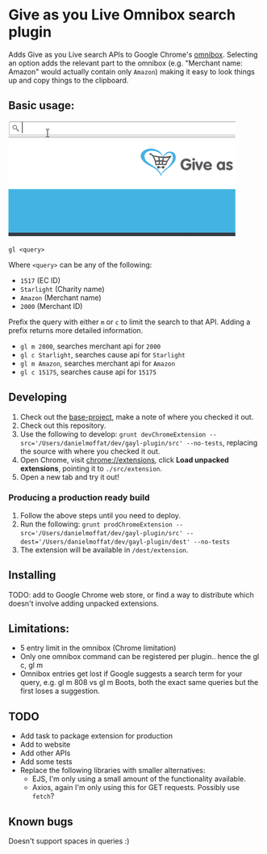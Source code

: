 # Give as you Live Omnibox search plugin

Adds Give as you Live search APIs to Google Chrome's [omnibox](https://developer.chrome.com/extensions/omnibox). Selecting an option adds the relevant part to the omnibox (e.g. "Merchant name: Amazon" would actually contain only `Amazon`) making it easy to look things up and copy things to the clipboard.

## Basic usage:

![GAYL Plugin demo](demo.gif?raw=true "GAYL Plugin demo")

`gl <query>`

Where `<query>` can be any of the following:

- `1517` (EC ID)
- `Starlight` (Charity name)
- `Amazon` (Merchant name)
- `2000` (Merchant ID)

Prefix the query with either `m` or `c` to limit the search to that API. Adding a prefix returns more detailed information.

- `gl m 2000`, searches merchant api for `2000`
- `gl c Starlight`, searches cause api for `Starlight`
- `gl m Amazon`, searches merchant api for `Amazon`
- `gl c 15175`, searches cause api for `15175`

## Developing

1. Check out the [base-project](https://github.com/danmofo/base-project), make a note of where you checked it out.
2. Check out this repository.
3. Use the following to develop: `grunt devChromeExtension --src='/Users/danielmoffat/dev/gayl-plugin/src' --no-tests`, replacing the source with where you checked it out.
4. Open Chrome, visit [chrome://extensions](chrome://extensions), click **Load unpacked extensions**, pointing it to `./src/extension`.
5. Open a new tab and try it out!

### Producing a production ready build

1. Follow the above steps until you need to deploy.
2. Run the following: `grunt prodChromeExtension --src='/Users/danielmoffat/dev/gayl-plugin/src' --dest='/Users/danielmoffat/dev/gayl-plugin/dest' --no-tests`
3. The extension will be available in `/dest/extension`.

## Installing

TODO: add to Google Chrome web store, or find a way to distribute which doesn't involve adding unpacked extensions.

## Limitations:
- 5 entry limit in the omnibox (Chrome limitation)
- Only one omnibox command can be registered per plugin.. hence the gl c, gl m
- Omnibox entries get lost if Google suggests a search term for your query, e.g. gl m 808 vs gl m Boots, both the exact same queries but the first loses a suggestion.

## TODO

- Add task to package extension for production
- Add to website
- Add other APIs
- Add some tests
- Replace the following libraries with smaller alternatives:
  - EJS, I'm only using a small amount of the functionality available.
  - Axios, again I'm only using this for GET requests. Possibly use `fetch`?

Known bugs
---

Doesn't support spaces in queries :)

